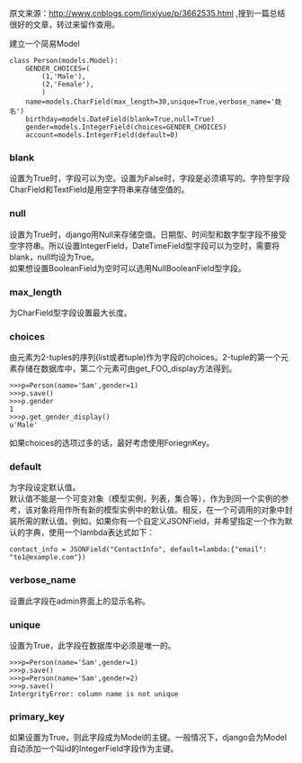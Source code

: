 原文来源：http://www.cnblogs.com/linxiyue/p/3662535.html ,搜到一篇总结很好的文章，转过来留作查用。  
  
建立一个简易Model  
```
class Person(models.Model):
    GENDER_CHOICES=(
        (1,'Male'),
        (2,'Female'),
        )
    name=models.CharField(max_length=30,unique=True,verbose_name='姓 名')   
    birthday=models.DateField(blank=True,null=True)
    gender=models.IntegerField(choices=GENDER_CHOICES)
    account=models.IntegerField(default=0)
```  
### blank  
设置为True时，字段可以为空。设置为False时，字段是必须填写的。字符型字段CharField和TextField是用空字符串来存储空值的。  
  
### null  
设置为True时，django用Null来存储空值。日期型、时间型和数字型字段不接受空字符串。所以设置IntegerField，DateTimeField型字段可以为空时，需要将blank，null均设为True。  
如果想设置BooleanField为空时可以选用NullBooleanField型字段。  
  
### max_length  
为CharField型字段设置最大长度。  
  
### choices  
由元素为2-tuples的序列(list或者tuple)作为字段的choices。2-tuple的第一个元素存储在数据库中，第二个元素可由get_FOO_display方法得到。  
```
>>>p=Person(name='Sam',gender=1)
>>>p.save()
>>>p.gender
1
>>>p.get_gender_display()
u'Male'  
```  
如果choices的选项过多的话，最好考虑使用ForiegnKey。  
  
### default  
为字段设定默认值。  
默认值不能是一个可变对象（模型实例，列表，集合等），作为到同一个实例的参考，该对象将用作所有新的模型实例中的默认值。相反，在一个可调用的对象中封装所需的默认值。例如，如果你有一个自定义JSONField，并希望指定一个作为默认的字典，使用一个lambda表达式如下：  
```
contact_info = JSONField("ContactInfo", default=lambda:{"email": "to1@example.com"})
```  
  
### verbose_name  
设置此字段在admin界面上的显示名称。  
  
### unique  
设置为True，此字段在数据库中必须是唯一的。  
```
>>>p=Person(name='Sam',gender=1)
>>>p.save()
>>>p=Person(name='Sam',gender=2)
>>>p.save()
IntergrityError: column name is not unique
```  
  
### primary_key  
如果设置为True，则此字段成为Model的主键。一般情况下，django会为Model自动添加一个叫id的IntegerField字段作为主键。  
